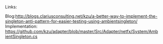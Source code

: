 ﻿Links:

Blog:http://blogs.clariusconsulting.net/kzu/a-better-way-to-implement-the-singleton-anti-pattern-for-easier-testing-using-ambientsingleton/
Implementation: https://github.com/kzu/adapter/blob/master/Src/Adapter/netfx/System/AmbientSingleton.cs